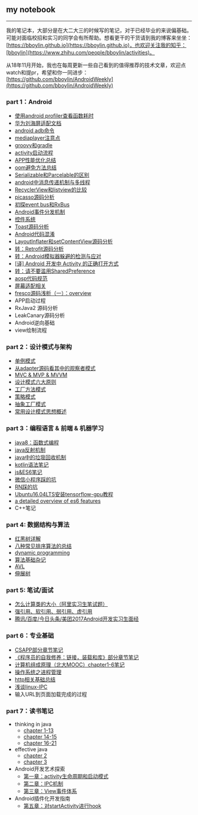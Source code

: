 ## my notebook
---

我的笔记本，大部分是在大二大三的时候写的笔记，对于已经毕业的来说偏基础。可能对面临校招和实习的同学会有所帮助。想看更干的干货请到我的博客来坐坐：[https://bboylin.github.io](https://bboylin.github.io)，也欢迎关注我的知乎：[bboylin](https://www.zhihu.com/people/bboylin/activities)。

从18年11月开始，我也在每周更新一些自己看到的值得推荐的技术文章，欢迎点watch和提pr，希望和你一同进步：[https://github.com/bboylin/AndroidWeekly](https://github.com/bboylin/AndroidWeekly)

### part 1：Android
* [使用android profiler查看函数耗时](https://developer.android.com/studio/profile/cpu-profiler)
* [华为刘海屏适配文档](https://developer.huawei.com/consumer/cn/devservice/doc/50114)
* [android adb命令](https://github.com/bboylin/MyNotebook/blob/master/part1/adb.md)
* [mediaplayer注意点](https://github.com/bboylin/MyNotebook/blob/master/part1/mediaplayer.md)
* [groovy和gradle](https://github.com/bboylin/MyNotebook/blob/master/part1/groovy&gradle.md)
* [activity启动流程](https://github.com/bboylin/MyNotebook/blob/master/part1/activity启动流程.md)
* [APP性能优化总结](https://github.com/bboylin/MyNotebook/blob/master/part1/性能优化.md)
* [oom避免方法总结](https://github.com/bboylin/MyNotebook/blob/master/part1/oom避免方法总结.md)
* [Serializable和Parcelable的区别](https://github.com/bboylin/MyNotebook/blob/master/part1/Serializable%E5%92%8CParcelable%E7%9A%84%E5%8C%BA%E5%88%AB.md)
* [android中消息传递机制与多线程](https://github.com/bboylin/MyNotebook/blob/master/part1/android%E4%B8%AD%E6%B6%88%E6%81%AF%E4%BC%A0%E9%80%92%E6%9C%BA%E5%88%B6%E4%B8%8E%E5%A4%9A%E7%BA%BF%E7%A8%8B.md)
* [RecyclerView和listview的比较](https://github.com/bboylin/MyNotebook/blob/master/part1/RecyclerView%E5%92%8Clistview%E7%9A%84%E5%8C%BA%E5%88%AB.md)
* [picasso源码分析](https://github.com/bboylin/MyNotebook/blob/master/part1/picasso%E6%BA%90%E7%A0%81%E5%88%86%E6%9E%90.md)
* [初探event bus和RxBus](https://github.com/bboylin/MyNotebook/blob/master/part1/%E5%88%9D%E6%8E%A2event%20bus%E5%92%8CRxBus.md)
* [Android事件分发机制](https://github.com/bboylin/MyNotebook/blob/master/part1/Android事件分发机制.md)
* [控件系统](https://github.com/bboylin/MyNotebook/blob/master/part1/Android控件系统.md)
* [Toast源码分析](https://github.com/bboylin/MyNotebook/blob/master/part1/toast源码分析.md)
* [Android代码混淆](https://github.com/bboylin/MyNotebook/blob/master/part1/proguard.md)
* [LayoutInflater和setContentView源码分析](https://github.com/bboylin/MyNotebook/blob/master/part1/inflate.md)
* [转：Retrofit源码分析](http://www.jianshu.com/p/c1a3a881a144)
* [转：Android模拟器躲避的检测与应对](https://github.com/MindMac/HideAndroidEmulator/blob/master/XCON/Guess%20Where%20I%20am-Android%E6%A8%A1%E6%8B%9F%E5%99%A8%E8%BA%B2%E9%81%BF%E7%9A%84%E6%A3%80%E6%B5%8B%E4%B8%8E%E5%BA%94%E5%AF%B9.pdf)
* [[译] Android 开发中 Activity 的正确打开方式](https://zhuanlan.zhihu.com/p/22153655)
* [转：请不要滥用SharedPreference](https://zhuanlan.zhihu.com/p/22913991)
* [aosp代码规范](https://source.android.com/source/code-style.html#follow-field-naming-conventions)
* [屏幕适配相关](https://github.com/bboylin/MyNotebook/blob/master/part1/屏幕适配.md)
* [fresco源码浅析（一）：overview](https://github.com/bboylin/MyNotebook/blob/master/part1/fresco.md)
* APP启动过程
* RxJava2 源码分析
* LeakCanary源码分析
* Android逆向基础
* view绘制流程

### part 2：设计模式与架构
* [单例模式](https://github.com/bboylin/MyNotebook/blob/master/part2/%E5%8D%95%E4%BE%8B%E6%A8%A1%E5%BC%8F.md)
* [从adapter源码看其中的观察者模式](https://github.com/bboylin/MyNotebook/blob/master/part2/%E8%A7%82%E5%AF%9F%E8%80%85%E6%A8%A1%E5%BC%8F.md)
* [MVC & MVP & MVVM](https://github.com/bboylin/MyNotebook/blob/master/part2/MVC%20%26%20MVP%20%26%20MVVM.md)
* [设计模式六大原则](https://github.com/bboylin/MyNotebook/blob/master/part2/%E8%AE%BE%E8%AE%A1%E6%A8%A1%E5%BC%8F%E5%85%AD%E5%A4%A7%E5%8E%9F%E5%88%99.md)
* [工厂方法模式](https://github.com/bboylin/MyNotebook/blob/master/part2/%E5%B7%A5%E5%8E%82%E6%96%B9%E6%B3%95%E6%A8%A1%E5%BC%8F.md)
* [策略模式](https://github.com/bboylin/MyNotebook/blob/master/part2/%E7%AD%96%E7%95%A5%E6%A8%A1%E5%BC%8F.md)
* [抽象工厂模式](https://github.com/bboylin/MyNotebook/blob/master/part2/%E6%8A%BD%E8%B1%A1%E5%B7%A5%E5%8E%82%E6%A8%A1%E5%BC%8F.md)
* [常用设计模式思想概述](https://github.com/bboylin/MyNotebook/blob/master/part2/设计模式之禅笔记.md)

### part 3：编程语言 & 前端 & 机器学习
* [java8：函数式编程](https://github.com/bboylin/MyNoteBook/tree/master/part3/java/java8.md)
* [java反射机制](https://github.com/bboylin/MyNoteBook/tree/master/part3/java/reflection.md)
* [java中的垃圾回收机制](https://github.com/bboylin/MyNoteBook/tree/master/part3/gc/java中的垃圾回收机制.md)
* [kotlin语法笔记](https://github.com/bboylin/MyNotebook/blob/master/part1/kotlin_doc.md)
* [js&ES6笔记](https://github.com/bboylin/MyNoteBook/tree/master/part3/js.md)
* [微信小程序踩的坑](https://github.com/bboylin/MyNoteBook/tree/master/part3/weapp.md)
* [RN踩的坑](https://github.com/bboylin/MyNoteBook/tree/master/part3/rn.md)
* [Ubuntu16.04LTS安装tensorflow-gpu教程](https://zhuanlan.zhihu.com/p/34430408)
* [a detailed overview of es6 features](http://babeljs.io/learn-es2015/)
* C++笔记

### part 4: 数据结构与算法
* [红黑树详解](http://blog.csdn.net/qq_29407877/article/details/49556143)
* [八种常见排序算法的总结](https://github.com/bboylin/MyNoteBook/tree/master/part4/sort.md)
* [dynamic programming](https://github.com/bboylin/MyNoteBook/tree/master/part4/dp.md)
* [算法基础杂记](https://github.com/bboylin/MyNoteBook/tree/master/part4/zaji.md)
* [AVL](https://github.com/bboylin/MyNoteBook/tree/master/part4/avl.md)
* [伸展树](https://github.com/bboylin/MyNoteBook/tree/master/part4/splay.md)

### part 5: 笔试/面试
* [怎么计算类的大小（阿里实习生笔试题）](https://github.com/bboylin/MyNotebook/blob/master/part5/seizeof.md)
* [强引用、软引用、弱引用、虚引用](https://github.com/bboylin/MyNotebook/blob/master/part5/4reference.md)
* [腾讯/百度/今日头条/美团2017Android开发实习生面经](https://github.com/bboylin/MyNotebook/blob/master/part5/interview.md)

### part 6：专业基础
* [CSAPP部分章节笔记](https://github.com/bboylin/MyNotebook/blob/master/part6/csapp.md)
* [《程序员的自我修养：链接，装载和库》部分章节笔记](https://github.com/bboylin/MyNotebook/blob/master/part6/xiuyang.md)
* [计算机组成原理（北大MOOC）chapter1-6笔记](https://github.com/bboylin/MyNotebook/blob/master/part6/计算机组成chapter1-6.pdf)
* [操作系统之进程管理](https://github.com/bboylin/MyNotebook/blob/master/part6/os2.md)
* [http相关基础总结](https://github.com/bboylin/MyNotebook/blob/master/part6/network.md)
* [浅谈linux-IPC](https://github.com/bboylin/MyNotebook/blob/master/part6/linux-ipc.md)
* 输入URL到页面加载完成的过程

### part 7：读书笔记
* thinking in java
    * [chapter 1-13](https://github.com/bboylin/MyNotebook/blob/master/part7/thinking%20in%20java%E7%AC%94%E8%AE%B0%E4%B8%8A.md)
    * [chapter 14-15](https://github.com/bboylin/MyNotebook/blob/master/part7/thinking%20in%20java%E7%AC%94%E8%AE%B0%E4%B8%AD.md)
    * [chapter 16-21](https://github.com/bboylin/MyNotebook/blob/master/part7/thinking%20in%20java%E7%AC%94%E8%AE%B0%E4%B8%8B.md)
* effective java
    * [chapter 2](https://github.com/bboylin/MyNotebook/blob/master/part7/effective%20java%E7%AC%AC%E4%BA%8C%E7%AB%A0%E7%AC%94%E8%AE%B0.md)
    * [chapter 3](https://github.com/bboylin/MyNotebook/blob/master/part7/effective%20java%E7%AC%AC%E4%B8%89%E7%AB%A0%E7%AC%94%E8%AE%B0.md)
* Android开发艺术探索
    * [第一章：activity生命周期和启动模式](https://github.com/bboylin/MyNoteBook/tree/master/part7/Android开发艺术探索第一章笔记.md)
    * [第二章：IPC机制](https://github.com/bboylin/MyNoteBook/tree/master/part7/Android开发艺术探索第二章笔记.md)
    * [第三章：View事件体系](https://github.com/bboylin/MyNoteBook/tree/master/part7/Android开发艺术探索第3章笔记.md)
* Android插件化开发指南
    * [第五章：对startActivity进行hook](https://github.com/bboylin/MyNoteBook/tree/master/part7/GuideToAndroidPluginTechs-5.md)
